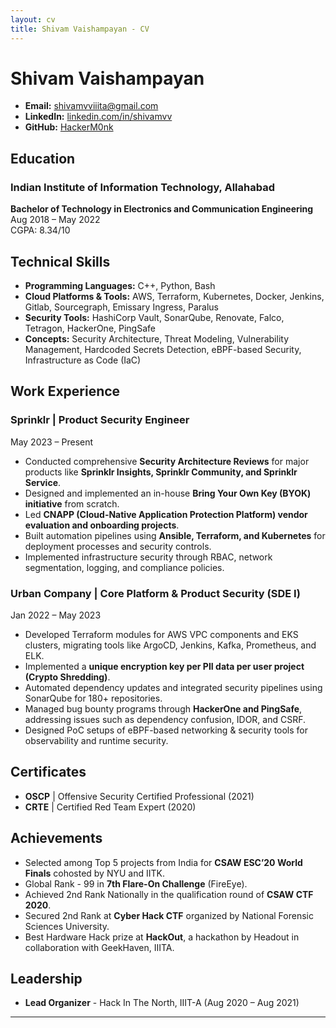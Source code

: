 ```yaml
---
layout: cv
title: Shivam Vaishampayan - CV
---
```


# Shivam Vaishampayan  
- **Email:** shivamvviiita@gmail.com  
- **LinkedIn:** [linkedin.com/in/shivamvv](https://linkedin.com/in/shivamvv)  
- **GitHub:** [HackerM0nk](https://github.com/HackerM0nk)  

## Education  
### Indian Institute of Information Technology, Allahabad  
**Bachelor of Technology in Electronics and Communication Engineering**  
Aug 2018 – May 2022  
CGPA: 8.34/10  

## Technical Skills  
- **Programming Languages:** C++, Python, Bash  
- **Cloud Platforms & Tools:** AWS, Terraform, Kubernetes, Docker, Jenkins, Gitlab, Sourcegraph, Emissary Ingress, Paralus  
- **Security Tools:** HashiCorp Vault, SonarQube, Renovate, Falco, Tetragon, HackerOne, PingSafe  
- **Concepts:** Security Architecture, Threat Modeling, Vulnerability Management, Hardcoded Secrets Detection, eBPF-based Security, Infrastructure as Code (IaC)  

## Work Experience  
### Sprinklr | Product Security Engineer  
May 2023 – Present  

- Conducted comprehensive **Security Architecture Reviews** for major products like **Sprinklr Insights, Sprinklr Community, and Sprinklr Service**.  
- Designed and implemented an in-house **Bring Your Own Key (BYOK) initiative** from scratch.  
- Led **CNAPP (Cloud-Native Application Protection Platform) vendor evaluation and onboarding projects**.  
- Built automation pipelines using **Ansible, Terraform, and Kubernetes** for deployment processes and security controls.  
- Implemented infrastructure security through RBAC, network segmentation, logging, and compliance policies.  

### Urban Company | Core Platform & Product Security (SDE I)  
Jan 2022 – May 2023  

- Developed Terraform modules for AWS VPC components and EKS clusters, migrating tools like ArgoCD, Jenkins, Kafka, Prometheus, and ELK.  
- Implemented a **unique encryption key per PII data per user project (Crypto Shredding)**.  
- Automated dependency updates and integrated security pipelines using SonarQube for 180+ repositories.  
- Managed bug bounty programs through **HackerOne and PingSafe**, addressing issues such as dependency confusion, IDOR, and CSRF.  
- Designed PoC setups of eBPF-based networking & security tools for observability and runtime security.  

## Certificates  
- **OSCP** | Offensive Security Certified Professional (2021)  
- **CRTE** | Certified Red Team Expert (2020)  

## Achievements  
- Selected among Top 5 projects from India for **CSAW ESC’20 World Finals** cohosted by NYU and IITK.  
- Global Rank - 99 in **7th Flare-On Challenge** (FireEye).  
- Achieved 2nd Rank Nationally in the qualification round of **CSAW CTF 2020**.  
- Secured 2nd Rank at **Cyber Hack CTF** organized by National Forensic Sciences University.  
- Best Hardware Hack prize at **HackOut**, a hackathon by Headout in collaboration with GeekHaven, IIITA.  

## Leadership  
- **Lead Organizer** - Hack In The North, IIIT-A (Aug 2020 – Aug 2021)  

---
